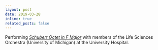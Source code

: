 ```yaml
---
layout: post
date: 2019-03-28
inline: true
related_posts: false
---
```


Performing *[Schubert Octet in F Major](https://www.clickondetroit.com/all-about-ann-arbor/2019/02/28/gifts-of-art-concerts-bring-jazz-orchestral-music-fiddling-to-university-hospital-in-march/)* with members of the Life Sciences Orchestra (University of Michigan) at the University Hospital.